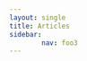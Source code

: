 ```yaml
---
layout: single
title: Articles
sidebar:
        nav: foo3
---
```

<!--
<table>
        <tr>
                <td> <img src="/assets/images/JoGH.jpg" alt="Journal of Global History" style="width:150px">
                </td>
                <td style="vertical-align:text-top;"> <em> Special Issue of the Journal of Global History</em>
                <br>Forthcoming
                </td>
        </tr>
        <tr>
                <td> <img src="/assets/images/literary_translation.jpg" alt="Literary Translation and Cultural Mediators in ‘Peripheral’ Cultures" style="width:150px">
                </td>
                <td style="vertical-align:text-top;"> <a href="https://www.palgrave.com/gp/book/9783319781136" style="link.color:black; visited.color:black;"><em> Literary Translation and Cultural Mediators in ‘Peripheral’ Cultures. Customs Officers or Smugglers?</em></a>
                <br>Diana Roig Sanz and Reine Meylaerts (Eds.)
                <br>London/New York: Palgrave MacMillan, 2018.
                </td>
        </tr>
</table>
-->
